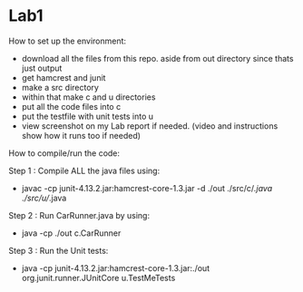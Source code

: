 # Lab1

How to set up the environment:
- download all the files from this repo. aside from out directory since thats just output
- get hamcrest and junit
- make a src directory 
- within that make c and u directories
- put all the code files into c
- put the testfile with unit tests into u
- view screenshot on my Lab report if needed. (video and instructions show how it runs too if needed)
 
 How to compile/run the code:

Step 1 : Compile ALL the java files using:
- javac -cp junit-4.13.2.jar:hamcrest-core-1.3.jar -d ./out ./src/c/*.java ./src/u/*.java

Step 2 : Run CarRunner.java by using:
- java -cp ./out c.CarRunner

Step 3 : Run the Unit tests: 
- java -cp junit-4.13.2.jar:hamcrest-core-1.3.jar:./out org.junit.runner.JUnitCore u.TestMeTests 

